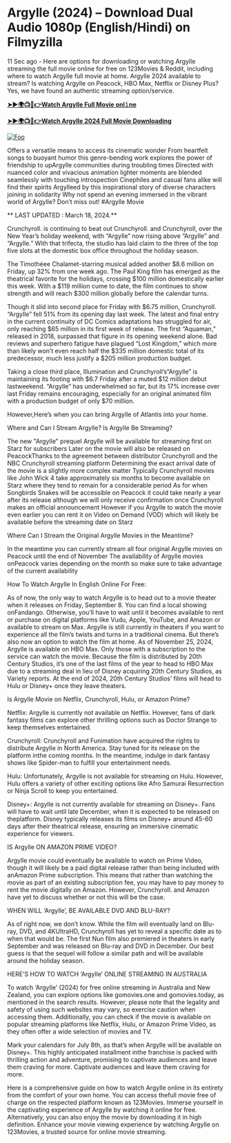 # Argylle (2024) – Download Dual Audio 1080p (English/Hindi) on Filmyzilla

11 Sec ago - Here are options for downloading or watching Argylle streaming the full movie online for free on 123Movies & Reddit, including where to watch Argylle full movie at home. Argylle 2024 available to stream? Is watching Argylle on Peacock, HBO Max, Netflix or Disney Plus? Yes, we have found an authentic streaming option/service.


[**➤►🌍📺📱👉Watch Argylle Full Movie onl𝚒ne**](https://bit.ly/Most-popular-Movies)

[**➤►🌍📺📱👉Watch Argylle 2024 Full Movie Downloading**](https://bit.ly/Most-popular-Movies)

[![Foo](https://static.wixstatic.com/media/b249f9_adac8f70fb3f45b88691696c77de18f3~mv2.gif)](https://bit.ly/Most-popular-Movies)


Offers a versatile means to access its cinematic wonder From heartfelt songs to buoyant humor this genre-bending work explores the power of friendship to upArgylle communities during troubling times Directed with nuanced color and vivacious animation lighter moments are blended seamlessly with touching introspection Cinephiles and casual fans alike will find their spirits Argylleed by this inspirational story of diverse characters joining in solidarity Why not spend an evening immersed in the vibrant world of Argylle? Don’t miss out! #Argylle Movie

** LAST UPDATED : March 18, 2024.**

Crunchyroll. is continuing to beat out Crunchyroll. and Crunchyroll, over the New Year’s holiday weekend, with “Argylle” now rising above “Argylle” and “Argylle.” With that trifecta, the studio has laid claim to the three of the top five slots at the domestic box office throughout the holiday season.

The Timothéee Chalamet-starring musical added another $8.6 million on Friday, up 32% from one week ago. The Paul King film has emerged as the theatrical favorite for the holidays, crossing $100 million domestically earlier this week. With a $119 million cume to date, the film continues to show strength and will reach $300 million globally before the calendar turns.

Though it slid into second place for Friday with $6.75 million, Crunchyroll. “Argylle” fell 51% from its opening day last week. The latest and final entry in the current continuity of DC Comics adaptations has struggled for air, only reaching $65 million in its first week of release. The first “Aquaman,” released in 2018, surpassed that figure in its opening weekend alone. Bad reviews and superhero fatigue have plagued “Lost Kingdom,” which more than likely won’t even reach half the $335 million domestic total of its predecessor, much less justify a $205 million production budget.

Taking a close third place, Illumination and Crunchyroll’s“Argylle” is maintaining its footing with $6.7 Friday after a muted $12 million debut lastweekend. “Argylle” has underwhelmed so far, but its 17% increase over last Friday remains encouraging, especially for an original animated film with a production budget of only $70 million.

However,Here’s when you can bring Argylle of Atlantis into your home.

Where and Can I Stream Argylle? Is Argylle Be Streaming?

The new "Argylle" prequel Argylle will be available for streaming first on Starz for subscribers Later on the movie will also be released on PeacockThanks to the agreement between distributor Crunchyroll and the NBC Crunchyroll streaming platform Determining the exact arrival date of the movie is a slightly more complex matter Typically Crunchyroll movies like John Wick 4 take approximately six months to become available on Starz where they tend to remain for a considerable period As for when Songbirds Snakes will be accessible on Peacock it could take nearly a year after its release although we will only receive confirmation once Crunchyroll makes an official announcement However if you Argylle to watch the movie even earlier you can rent it on Video on Demand (VOD) which will likely be available before the streaming date on Starz

Where Can I Stream the Original Argylle Movies in the Meantime?

In the meantime you can currently stream all four original Argylle movies on Peacock until the end of November The availability of Argylle movies onPeacock varies depending on the month so make sure to take advantage of the current availability

How To Watch Argylle In English Online For Free:

As of now, the only way to watch Argylle is to head out to a movie theater when it releases on Friday, September 8. You can find a local showing onFandango. Otherwise, you’ll have to wait until it becomes available to rent or purchase on digital platforms like Vudu, Apple, YouTube, and Amazon or available to stream on Max. Argylle is still currently in theaters if you want to experience all the film’s twists and turns in a traditional cinema. But there’s also now an option to watch the film at home. As of November 25, 2024, Argylle is available on HBO Max. Only those with a subscription to the service can watch the movie. Because the film is distributed by 20th Century Studios, it’s one of the last films of the year to head to HBO Max due to a streaming deal in lieu of Disney acquiring 20th Century Studios, as Variety reports. At the end of 2024, 20th Century Studios’ films will head to Hulu or Disney+ once they leave theaters.

Is Argylle Movie on Netflix, Crunchyroll, Hulu, or Amazon Prime?

Netflix: Argylle is currently not available on Netflix. However, fans of dark fantasy films can explore other thrilling options such as Doctor Strange to keep themselves entertained.

Crunchyroll: Crunchyroll and Funimation have acquired the rights to distribute Argylle in North America. Stay tuned for its release on the platform inthe coming months. In the meantime, indulge in dark fantasy shows like Spider-man to fulfill your entertainment needs.

Hulu: Unfortunately, Argylle is not available for streaming on Hulu. However, Hulu offers a variety of other exciting options like Afro Samurai Resurrection or Ninja Scroll to keep you entertained.

Disney+: Argylle is not currently available for streaming on Disney+. Fans will have to wait until late December, when it is expected to be released on theplatform. Disney typically releases its films on Disney+ around 45-60 days after their theatrical release, ensuring an immersive cinematic experience for viewers.

IS Argylle ON AMAZON PRIME VIDEO?

Argylle movie could eventually be available to watch on Prime Video, though it will likely be a paid digital release rather than being included with anAmazon Prime subscription. This means that rather than watching the movie as part of an existing subscription fee, you may have to pay money to rent the movie digitally on Amazon. However, Crunchyroll. and Amazon have yet to discuss whether or not this will be the case.

WHEN WILL ‘Argylle’, BE AVAILABLE DVD AND BLU-RAY?

As of right now, we don’t know. While the film will eventually land on Blu-ray, DVD, and 4KUltraHD, Crunchyroll has yet to reveal a specific date as to when that would be. The first Nun film also premiered in theaters in early September and was released on Blu-ray and DVD in December. Our best guess is that the sequel will follow a similar path and will be available around the holiday season.

HERE’S HOW TO WATCH ‘Argylle’ ONLINE STREAMING IN AUSTRALIA

To watch ‘Argylle’ (2024) for free online streaming in Australia and New Zealand, you can explore options like gomovies.one and gomovies.today, as mentioned in the search results. However, please note that the legality and safety of using such websites may vary, so exercise caution when accessing them. Additionally, you can check if the movie is available on popular streaming platforms like Netflix, Hulu, or Amazon Prime Video, as they often offer a wide selection of movies and TV.

Mark your calendars for July 8th, as that’s when Argylle will be available on Disney+. This highly anticipated installment inthe franchise is packed with thrilling action and adventure, promising to captivate audiences and leave them craving for more. Captivate audiences and leave them craving for more.

Here is a comprehensive guide on how to watch Argylle online in its entirety from the comfort of your own home. You can access thefull movie free of charge on the respected platform known as 123Movies. Immerse yourself in the captivating experience of Argylle by watching it online for free. Alternatively, you can also enjoy the movie by downloading it in high definition. Enhance your movie viewing experience by watching Argylle on 123Movies, a trusted source for online movie streaming.
